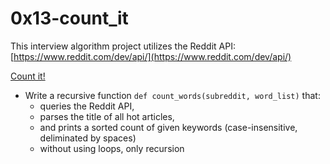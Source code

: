 # 0x13-count_it
This interview algorithm project utilizes the Reddit API: [https://www.reddit.com/dev/api/](https://www.reddit.com/dev/api/)

[Count it!](/0x13-count_it/0-count.py)
* Write a recursive function `def count_words(subreddit, word_list)` that:
  * queries the Reddit API,
  * parses the title of all hot articles,
  * and prints a sorted count of given keywords (case-insensitive, deliminated by spaces)
  * without using loops, only recursion